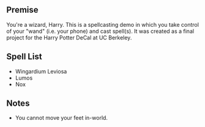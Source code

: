 ## Premise
You're a wizard, Harry. This is a spellcasting demo in which you
take control of your "wand" (i.e. your phone) and cast spell(s).
It was created as a final project for the Harry Potter DeCal at UC Berkeley.

## Spell List
- Wingardium Leviosa
- Lumos
- Nox

## Notes
- You cannot move your feet in-world.
